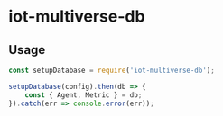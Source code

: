 # iot-multiverse-db

## Usage

```js
const setupDatabase = require('iot-multiverse-db');

setupDatabase(config).then(db => {
    const { Agent, Metric } = db;
}).catch(err => console.error(err));
```